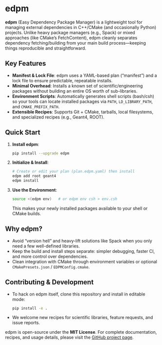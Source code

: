 
# edpm

**edpm** (Easy Dependency Package Manager) is a lightweight tool for managing external dependencies in C++/CMake (and occasionally Python) projects. 
Unlike heavy package managers (e.g., Spack) or mixed approaches (like CMake’s FetchContent), 
edpm cleanly separates dependency fetching/building from your main build process—keeping things reproducible and straightforward.

## Key Features
- **Manifest & Lock File**: edpm uses a YAML-based plan (“manifest”) and a lock file to ensure predictable, repeatable installs.
- **Minimal Overhead**: Installs a known set of scientific/engineering packages without building an entire OS worth of sub-libraries.
- **Environment Scripts**: Automatically generates shell scripts (bash/csh) so your tools can locate installed packages via `PATH`, `LD_LIBRARY_PATH`, and `CMAKE_PREFIX_PATH`.
- **Extensible Recipes**: Supports Git + CMake, tarballs, local filesystems, and specialized recipes (e.g., Geant4, ROOT).

## Quick Start
1. **Install edpm**:
   ```bash
   pip install --upgrade edpm
   ```
2. **Initialize & Install**:
   ```bash
   # Create or edit your plan (plan.edpm.yaml) then install
   edpm add root geant4
   edpm install
   ```
3. **Use the Environment**:
   ```bash
   source <(edpm env)   # or edpm env csh > env.csh
   ```
   This makes your newly installed packages available to your shell or CMake builds.

## Why edpm?
- Avoid “version hell” and heavy-lift solutions like Spack when you only need a few well-defined libraries.
- Keep the build and install steps separate: simpler debugging, faster CI, and more control over dependencies.
- Clean integration with CMake through environment variables or optional `CMakePresets.json` / `EDPMConfig.cmake`.

## Contributing & Development
- To hack on edpm itself, clone this repository and install in editable mode:
  ```bash
  pip install -e .
  ```
- We welcome new recipes for scientific libraries, feature requests, and issue reports.

edpm is open-source under the **MIT License**. For complete documentation, recipes, and usage details, please visit the [GitHub project page](https://github.com/DraTeots/edpm).
```